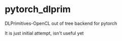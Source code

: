 # pytorch\_dlprim
DLPrimitives-OpenCL out of tree backend for pytorch

It is just initial attempt, isn't useful yet


